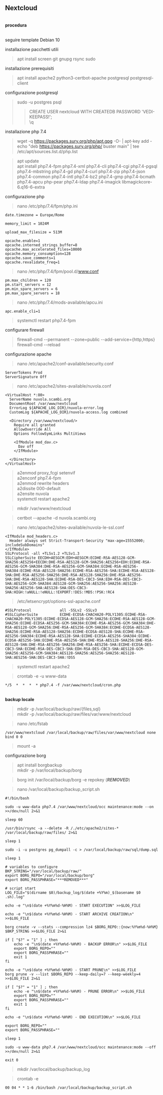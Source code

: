 ## Nextcloud

<br/> **procedura**

<br/> seguire template Debian 10

installazione pacchetti utili
>apt install screen git gnupg rsync sudo

installazione prerequisiti
>apt install apache2 python3-certbot-apache postgresql postgresql-client

configurazione postgresql
>sudo -u postgres psql  
>>CREATE USER nextcloud WITH CREATEDB PASSWORD 'VEDI-KEEPASS!';  
>>\q

installazione php 7.4
>wget -q https://packages.sury.org/php/apt.gpg -O- | apt-key add -  
>echo "deb https://packages.sury.org/php/ buster main" | tee /etc/apt/sources.list.d/php.list  

>apt update  
>apt install php7.4-fpm php7.4-xml php7.4-cli php7.4-cgi php7.4-pgsql php7.4-mbstring php7.4-gd php7.4-curl php7.4-zip php7.4-json php7.4-common php7.4-intl php7.4-bz2 php7.4-gmp php7.4-bcmath php7.4-apcu php-pear php7.4-ldap php7.4-imagick libmagickcore-6.q16-6-extra  

configurazione php
>nano /etc/php/7.4/fpm/php.ini

    date.timezone = Europe/Rome

    memory_limit = 1024M

    upload_max_filesize = 513M

    opcache.enable=1
    opcache.interned_strings_buffer=8
    opcache.max_accelerated_files=10000
    opcache.memory_consumption=128
    opcache.save_comments=1
    opcache.revalidate_freq=1

>nano /etc/php/7.4/fpm/pool.d/www.conf

    pm.max_children = 120
    pm.start_servers = 12
    pm.min_spare_servers = 6
    pm.max_spare_servers = 18

>nano /etc/php/7.4/mods-available/apcu.ini

    apc.enable_cli=1

>systemctl restart php7.4-fpm

configurare firewall
>firewall-cmd --permanent --zone=public --add-service={http,https}  
>firewall-cmd --reload

configurazione apache

>nano /etc/apache2/conf-available/security.conf

    ServerTokens Prod
    ServerSignature Off

>nano /etc/apache2/sites-available/nuvola.conf

    <VirtualHost *:80>
      ServerName nuvola.scambi.org
      DocumentRoot /var/www/nextcloud
      ErrorLog ${APACHE_LOG_DIR}/nuvola-error.log
      CustomLog ${APACHE_LOG_DIR}/nuvola-access.log combined

      <Directory /var/www/nextcloud/>
        Require all granted
        AllowOverride All
        Options FollowSymLinks MultiViews

        <IfModule mod_dav.c>
          Dav off
        </IfModule>

      </Directory>
    </VirtualHost>

>a2enmod proxy_fcgi setenvif  
>a2enconf php7.4-fpm  
>a2enmod rewrite headers  
>a2dissite 000-default  
>a2ensite nuvola  
>systemctl restart apache2

>mkdir /var/www/nextcloud  

>certbot --apache -d nuvola.scambi.org

>nano /etc/apache2/sites-available/nuvola-le-ssl.conf

    <IfModule mod_headers.c>
      Header always set Strict-Transport-Security "max-age=15552000; includeSubDomains"
    </IfModule>
    SSLProtocol -all +TLSv1.2 +TLSv1.3
    SSLCipherSuite EECDH+AESGCM:EDH+AESGCM:ECDHE-RSA-AES128-GCM-SHA256:AES256+EECDH:DHE-RSA-AES128-GCM-SHA256:AES256+EDH:ECDHE-RSA-AES256-GCM-SHA384:DHE-RSA-AES256-GCM-SHA384:ECDHE-RSA-AES256-SHA384:ECDHE-RSA-AES128-SHA256:ECDHE-RSA-AES256-SHA:ECDHE-RSA-AES128-SHA:DHE-RSA-AES256-SHA256:DHE-RSA-AES128-SHA256:DHE-RSA-AES256-SHA:DHE-RSA-AES128-SHA:ECDHE-RSA-DES-CBC3-SHA:EDH-RSA-DES-CBC3-SHA:AES256-GCM-SHA384:AES128-GCM-SHA256:AES256-SHA256:AES128-SHA256:AES256-SHA:AES128-SHA:DES-CBC3-SHA:HIGH:!aNULL:!eNULL:!EXPORT:!DES:!MD5:!PSK:!RC4

>/etc/letsencrypt/options-ssl-apache.conf

    #SSLProtocol             all -SSLv2 -SSLv3
    #SSLCipherSuite          ECDHE-ECDSA-CHACHA20-POLY1305:ECDHE-RSA-CHACHA20-POLY1305:ECDHE-ECDSA-AES128-GCM-SHA256:ECDHE-RSA-AES128-GCM-SHA256:ECDHE-ECDSA-AES256-GCM-SHA384:ECDHE-RSA-AES256-GCM-SHA384:DHE-RSA-AES128-GCM-SHA256:DHE-RSA-AES256-GCM-SHA384:ECDHE-ECDSA-AES128-SHA256:ECDHE-RSA-AES128-SHA256:ECDHE-ECDSA-AES128-SHA:ECDHE-RSA-AES256-SHA384:ECDHE-RSA-AES128-SHA:ECDHE-ECDSA-AES256-SHA384:ECDHE-ECDSA-AES256-SHA:ECDHE-RSA-AES256-SHA:DHE-RSA-AES128-SHA256:DHE-RSA-AES128-SHA:DHE-RSA-AES256-SHA256:DHE-RSA-AES256-SHA:ECDHE-ECDSA-DES-CBC3-SHA:ECDHE-RSA-DES-CBC3-SHA:EDH-RSA-DES-CBC3-SHA:AES128-GCM-SHA256:AES256-GCM-SHA384:AES128-SHA256:AES256-SHA256:AES128-SHA:AES256-SHA:DES-CBC3-SHA:!DSS

>systemctl restart apache2

>crontab -e -u www-data

    */5  *  *  *  * php7.4 -f /var/www/nextcloud/cron.php

<br/>**backup locale**

>mkdir -p /var/local/backup/raw/{files,sql}  
>mkdir -p /var/local/backup/raw/files/var/www/nextcloud

>nano /etc/fstab  

    /var/www/nextcloud /var/local/backup/raw/files/var/www/nextcloud none bind 0 0

>mount -a

configurazione borg
>apt install borgbackup  
>mkdir -p /var/local/backup/borg  

>borg init /var/local/backup/borg -e repokey (***REMOVED***)  

>nano /var/local/backup/backup_script.sh

    #!/bin/bash

    sudo -u www-data php7.4 /var/www/nextcloud/occ maintenance:mode --on >>/dev/null 2>&1

    sleep 60

    /usr/bin/rsync -a --delete -R /./etc/apache2/sites-* /var/local/backup/raw/files/ 2>&1

    sleep 1

    sudo -i -u postgres pg_dumpall -c > /var/local/backup/raw/sql/dump.sql

    sleep 1

    # variables to configure
    BKP_STRING="/var/local/backup/raw/"
    export BORG_REPO="/var/local/backup/borg"
    export BORG_PASSPHRASE="***REMOVED***"

    # script start
    LOG_FILE="$(dirname $0)/backup_log/$(date +%Y%m)_$(basename $0 .sh).log"

    echo -e "\n$(date +%Y%m%d-%H%M) - START EXECUTION" >>$LOG_FILE

    echo -e "\n$(date +%Y%m%d-%H%M) - START ARCHIVE CREATION\n" >>$LOG_FILE

    borg create -v --stats --compression lz4 $BORG_REPO::{now:%Y%m%d-%H%M} $BKP_STRING >>$LOG_FILE 2>&1

    if [ "$?" = "1" ] ; then
        echo -e "\n$(date +%Y%m%d-%H%M) - BACKUP ERROR\n" >>$LOG_FILE
        export BORG_REPO=""
        export BORG_PASSPHRASE=""
        exit 1
    fi

    echo -e "\n$(date +%Y%m%d-%H%M) - START PRUNE\n" >>$LOG_FILE
    borg prune -v --list $BORG_REPO --keep-daily=7 --keep-weekly=4 >>$LOG_FILE 2>&1

    if [ "$?" = "1" ] ; then
        echo -e "\n$(date +%Y%m%d-%H%M) - PRUNE ERROR\n" >>$LOG_FILE
        export BORG_REPO=""
        export BORG_PASSPHRASE=""
        exit 1
    fi

    echo -e "\n$(date +%Y%m%d-%H%M) - END EXECUTION\n" >>$LOG_FILE

    export BORG_REPO=""
    export BORG_PASSPHRASE=""

    sleep 1

    sudo -u www-data php7.4 /var/www/nextcloud/occ maintenance:mode --off >>/dev/null 2>&1

    exit 0

>mkdir /var/local/backup/backup_log  

>crontab -e

    00 04 * * 1-6 /bin/bash /var/local/backup/backup_script.sh
